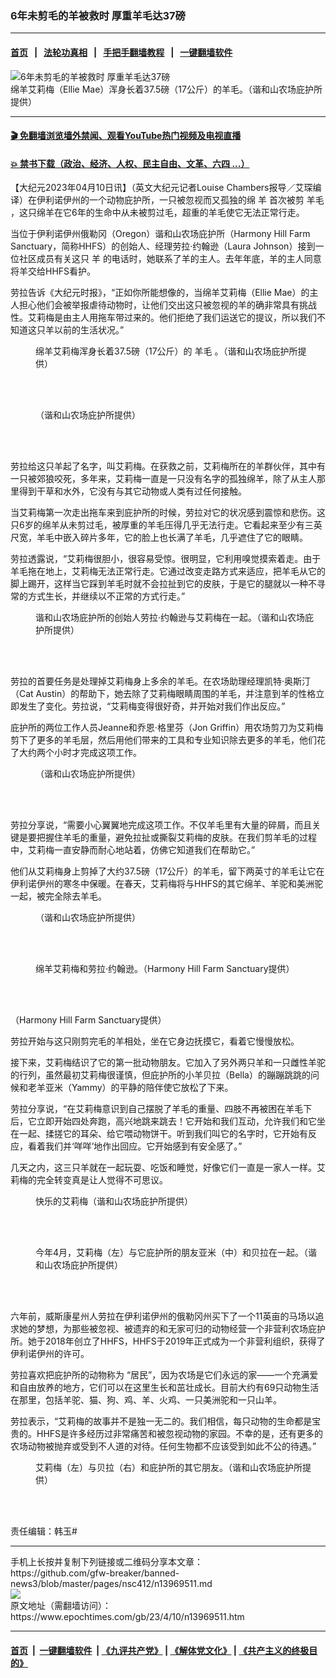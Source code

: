 ### 6年未剪毛的羊被救时 厚重羊毛达37磅
------------------------

#### [首页](https://github.com/gfw-breaker/banned-news3/blob/master/README.md) &nbsp;&nbsp;|&nbsp;&nbsp; [法轮功真相](https://github.com/begood0513/basic/blob/master/README.md)  &nbsp;&nbsp;|&nbsp;&nbsp; [手把手翻墙教程](https://github.com/gfw-breaker/guides/wiki)  &nbsp;&nbsp;|&nbsp;&nbsp; [一键翻墙软件](https://github.com/gfw-breaker/nogfw/blob/master/README.md)  



<div><img alt="6年未剪毛的羊被救时 厚重羊毛达37磅" class="attachment-djy_600_400 size-djy_600_400 wp-post-image" src="https://i.epochtimes.com/assets/uploads/2023/04/id13969759-Laura-Johnson-sheep-1200x720-600x400.jpg"/>
<div class="caption">
 绵羊艾莉梅（Ellie Mae）浑身长着37.5磅（17公斤）的羊毛。（谐和山农场庇护所提供）
</div></div><hr/>

#### [ 🎬  免翻墙浏览墙外禁闻、观看YouTube热门视频及电视直播](https://github.com/gfw-breaker/HelloWorld)

#### [ 💥  禁书下载（政治、经济、人权、民主自由、文革、六四 ...）](https://github.com/gfw-breaker/books/blob/master/README.md)

<div><p>
 【大纪元2023年04月10日讯】（英文大纪元记者Louise Chambers报导／艾琛编译）在伊利诺伊州的一个动物庇护所，一只被忽视而又孤独的绵
 <ok href="https://www.epochtimes.com/gb/tag/%E7%BE%8A.html">
  羊
 </ok>
 首次被剪
 <ok href="https://www.epochtimes.com/gb/tag/%E7%BE%8A%E6%AF%9B.html">
  羊毛
 </ok>
 ，这只绵羊在它6年的生命中从未被剪过毛，超重的羊毛使它无法正常行走。
</p>
<p>
 当位于伊利诺伊州俄勒冈（Oregon）谐和山农场庇护所（Harmony Hill Farm Sanctuary，简称HHFS）的创始人、经理劳拉‧约翰逊（Laura Johnson）接到一位社区成员有关这只
 <ok href="https://www.epochtimes.com/gb/tag/%E7%BE%8A.html">
  羊
 </ok>
 的电话时，她联系了羊的主人。去年年底，羊的主人同意将羊交给HHFS看护。
</p>
<p>
 劳拉告诉《大纪元时报》，“正如你所能想像的，当绵羊艾莉梅（Ellie Mae）的主人担心他们会被举报虐待动物时，让他们交出这只被忽视的羊的确非常具有挑战性。艾莉梅是由主人用拖车带过来的。他们拒绝了我们运送它的提议，所以我们不知道这只羊以前的生活状况。”
</p>
<figure aria-describedby="caption-attachment-13969763" class="wp-caption aligncenter" id="attachment_13969763" style="width: 450px">
 <ok href="https://i.epochtimes.com/assets/uploads/2023/04/id13969763-Harmony-Hill-Farm-Sanctuary-3.png" target="_blank">
  <img alt="" class="wp-image-13969763" src="https://i.epochtimes.com/assets/uploads/2023/04/id13969763-Harmony-Hill-Farm-Sanctuary-3.png"/>
 </ok>
 <br/><figcaption class="wp-caption-text" id="caption-attachment-13969763">
  绵羊艾莉梅浑身长着37.5磅（17公斤）的
  <ok href="https://www.epochtimes.com/gb/tag/%E7%BE%8A%E6%AF%9B.html">
   羊毛
  </ok>
  。（谐和山农场庇护所提供）
 </figcaption><br/>
</figure><br/>
<figure aria-describedby="caption-attachment-13969766" class="wp-caption aligncenter" id="attachment_13969766" style="width: 450px">
 <ok href="https://i.epochtimes.com/assets/uploads/2023/04/id13969766-Harmony-Hill-Farm-Sanctuary-2.png" target="_blank">
  <img alt="" class="wp-image-13969766" src="https://i.epochtimes.com/assets/uploads/2023/04/id13969766-Harmony-Hill-Farm-Sanctuary-2.png"/>
 </ok>
 <br/><figcaption class="wp-caption-text" id="caption-attachment-13969766">
  （谐和山农场庇护所提供）
 </figcaption><br/>
</figure><br/>
<p>
 劳拉给这只羊起了名字，叫艾莉梅。在获救之前，艾莉梅所在的羊群伙伴，其中有一只被郊狼咬死，多年来，艾莉梅一直是一只没有名字的孤独绵羊，除了从主人那里得到干草和水外，它没有与其它动物或人类有过任何接触。
</p>
<p>
 当艾莉梅第一次走出拖车来到庇护所的时候，劳拉对它的状况感到震惊和悲伤。这只6岁的绵羊从未剪过毛，被厚重的羊毛压得几乎无法行走。它看起来至少有三英尺宽，羊毛中嵌入碎片多年，它的脸上也长满了羊毛，几乎遮住了它的眼睛。
</p>
<p>
 劳拉透露说，“艾莉梅很胆小，很容易受惊。很明显，它利用嗅觉摸索着走。由于羊毛拖在地上，艾莉梅无法正常行走。它通过改变走路方式来适应，把羊毛从它的脚上踢开，这样当它踩到羊毛时就不会拉扯到它的皮肤，于是它的腿就以一种不寻常的方式生长，并继续以不正常的方式行走。”
</p>
<figure aria-describedby="caption-attachment-13969778" class="wp-caption aligncenter" id="attachment_13969778" style="width: 449px">
 <ok href="https://i.epochtimes.com/assets/uploads/2023/04/id13969778-Harmony-Hill-Farm-Sanctuary-9-1200x1600.jpg" target="_blank">
  <img alt="" class="wp-image-13969778" src="https://i.epochtimes.com/assets/uploads/2023/04/id13969778-Harmony-Hill-Farm-Sanctuary-9-1200x1600-600x800.jpg"/>
 </ok>
 <br/><figcaption class="wp-caption-text" id="caption-attachment-13969778">
  谐和山农场庇护所的创始人劳拉·约翰逊与艾莉梅在一起。（谐和山农场庇护所提供）
 </figcaption><br/>
</figure><br/>
<p>
 劳拉的首要任务是处理掉艾莉梅身上多余的羊毛。在农场助理经理凯特‧奥斯汀（Cat Austin）的帮助下，她去除了艾莉梅眼睛周围的羊毛，并注意到羊的性格立即发生了变化。劳拉说，“艾莉梅变得很好奇，并开始对我们作出反应。”
</p>
<p>
 庇护所的两位工作人员Jeanne和乔恩‧格里芬（Jon Griffin）用农场剪刀为艾莉梅剪下了更多的羊毛层，然后用他们带来的工具和专业知识除去更多的羊毛，他们花了大约两个小时才完成这项工作。
</p>
<figure aria-describedby="caption-attachment-13969783" class="wp-caption aligncenter" id="attachment_13969783" style="width: 449px">
 <ok href="https://i.epochtimes.com/assets/uploads/2023/04/id13969783-Harmony-Hill-Farm-Sanctuary-11-1200x1600.jpg" target="_blank">
  <img alt="" class="wp-image-13969783" src="https://i.epochtimes.com/assets/uploads/2023/04/id13969783-Harmony-Hill-Farm-Sanctuary-11-1200x1600-600x800.jpg"/>
 </ok>
 <br/><figcaption class="wp-caption-text" id="caption-attachment-13969783">
  （谐和山农场庇护所提供）
 </figcaption><br/>
</figure><br/>
<p>
 劳拉分享说，“需要小心翼翼地完成这项工作。不仅羊毛里有大量的碎屑，而且关键是要把握住羊毛的重量，避免拉扯或撕裂艾莉梅的皮肤。在我们剪羊毛的过程中，艾莉梅一直安静而耐心地站着，仿佛它知道我们在帮助它。”
</p>
<p>
 他们从艾莉梅身上剪掉了大约37.5磅（17公斤）的羊毛，留下两英寸的羊毛让它在伊利诺伊州的寒冬中保暖。在春天，艾莉梅将与HHFS的其它绵羊、羊驼和美洲驼一起，被完全除去羊毛。
</p>
<figure aria-describedby="caption-attachment-13969785" class="wp-caption aligncenter" id="attachment_13969785" style="width: 449px">
 <ok href="https://i.epochtimes.com/assets/uploads/2023/04/id13969785-Harmony-Hill-Farm-Sanctuary-1.jpg" target="_blank">
  <img alt="" class="wp-image-13969785" src="https://i.epochtimes.com/assets/uploads/2023/04/id13969785-Harmony-Hill-Farm-Sanctuary-1-600x800.jpg"/>
 </ok>
 <br/><figcaption class="wp-caption-text" id="caption-attachment-13969785">
  （谐和山农场庇护所提供）
 </figcaption><br/>
</figure><br/>
<figure aria-describedby="caption-attachment-13969787" class="wp-caption aligncenter" id="attachment_13969787" style="width: 449px">
 <ok href="https://i.epochtimes.com/assets/uploads/2023/04/id13969787-Harmony-Hill-Farm-Sanctuary-4-1.jpg" target="_blank">
  <img alt="" class="wp-image-13969787" src="https://i.epochtimes.com/assets/uploads/2023/04/id13969787-Harmony-Hill-Farm-Sanctuary-4-1-600x873.jpg"/>
 </ok>
 <br/><figcaption class="wp-caption-text" id="caption-attachment-13969787">
  绵羊艾莉梅和劳拉‧约翰逊。（Harmony Hill Farm Sanctuary提供）
 </figcaption><br/>
</figure><br/>
<p>
</p>
<p>
 （Harmony Hill Farm Sanctuary提供）
</p>
<p>
 劳拉开始与这只刚剪完毛的羊相处，坐在它身边抚摸它，看着它慢慢放松。
</p>
<p>
 接下来，艾莉梅结识了它的第一批动物朋友。它加入了另外两只羊和一只雌性羊驼的行列，虽然最初艾莉梅很谨慎，但庇护所的小羊贝拉（Bella）的蹦蹦跳跳的问候和老羊亚米（Yammy）的平静的陪伴使它放松了下来。
</p>
<p>
 劳拉分享说，“在艾莉梅意识到自己摆脱了羊毛的重量、四肢不再被困在羊毛下后，它立即开始四处奔跑，高兴地跳来跳去！它开始和我们互动，允许我们和它坐在一起、揉搓它的耳朵、给它喂动物饼干。听到我们叫它的名字时，它开始有反应，看着我们并‘咩咩’地作出回应。它开始感到有安全感了。”
</p>
<p>
 几天之内，这三只羊就在一起玩耍、吃饭和睡觉，好像它们一直是一家人一样。艾莉梅的完全转变真是让人觉得不可思议。
</p>
<figure aria-describedby="caption-attachment-13969789" class="wp-caption aligncenter" id="attachment_13969789" style="width: 450px">
 <ok href="https://i.epochtimes.com/assets/uploads/2023/04/id13969789-Harmony-Hill-Farm-Sanctuary-7.jpg" target="_blank">
  <img alt="" class="wp-image-13969789" src="https://i.epochtimes.com/assets/uploads/2023/04/id13969789-Harmony-Hill-Farm-Sanctuary-7.jpg"/>
 </ok>
 <br/><figcaption class="wp-caption-text" id="caption-attachment-13969789">
  快乐的艾莉梅（谐和山农场庇护所提供）
 </figcaption><br/>
</figure><br/>
<figure aria-describedby="caption-attachment-13969791" class="wp-caption aligncenter" id="attachment_13969791" style="width: 451px">
 <ok href="https://i.epochtimes.com/assets/uploads/2023/04/id13969791-Ellie-Mae-1200x1600.jpg" target="_blank">
  <img alt="" class="wp-image-13969791" src="https://i.epochtimes.com/assets/uploads/2023/04/id13969791-Ellie-Mae-1200x1600-600x800.jpg"/>
 </ok>
 <br/><figcaption class="wp-caption-text" id="caption-attachment-13969791">
  今年4月，艾莉梅（左）与它庇护所的朋友亚米（中）和贝拉在一起。（谐和山农场庇护所提供）
 </figcaption><br/>
</figure><br/>
<p>
 六年前，威斯康星州人劳拉在伊利诺伊州的俄勒冈州买下了一个11英亩的马场以追求她的梦想，为那些被忽视、被遗弃的和无家可归的动物经营一个非营利农场庇护所。她于2018年创立了HHFS，HHFS于2019年正式成为一个非营利组织，获得了伊利诺伊州的许可。
</p>
<p>
 劳拉喜欢把庇护所的动物称为 “居民”，因为农场是它们永远的家——一个充满爱和自由放养的地方，它们可以在这里生长和茁壮成长。目前大约有69只动物生活在那里，包括羊驼、猫、狗、鸡、羊、火鸡、一只美洲驼和一只山羊。
</p>
<p>
 劳拉表示，“艾莉梅的故事并不是独一无二的。我们相信，每只动物的生命都是宝贵的。HHFS是许多经历过非常痛苦和被忽视动物的家园。不幸的是，还有更多的农场动物被抛弃或受到不人道的对待。任何生物都不应该受到如此不公的待遇。”
</p>
<figure aria-describedby="caption-attachment-13969793" class="wp-caption aligncenter" id="attachment_13969793" style="width: 451px">
 <ok href="https://i.epochtimes.com/assets/uploads/2023/04/id13969793-Harmony-Hill-Farm-Sanctuary-6.png" target="_blank">
  <img alt="" class="wp-image-13969793" src="https://i.epochtimes.com/assets/uploads/2023/04/id13969793-Harmony-Hill-Farm-Sanctuary-6.png"/>
 </ok>
 <br/><figcaption class="wp-caption-text" id="caption-attachment-13969793">
  艾莉梅（左）与贝拉（右）和庇护所的其它朋友。（谐和山农场庇护所提供）
 </figcaption><br/>
</figure><br/>
<p>
 责任编辑：韩玉#
</p>
</div>
<hr/>
手机上长按并复制下列链接或二维码分享本文章：<br/>
https://github.com/gfw-breaker/banned-news3/blob/master/pages/nsc412/n13969511.md <br/>
<a href='https://github.com/gfw-breaker/banned-news3/blob/master/pages/nsc412/n13969511.md'><img src='https://github.com/gfw-breaker/banned-news3/blob/master/pages/nsc412/n13969511.md.png'/></a> <br/>
原文地址（需翻墙访问）：https://www.epochtimes.com/gb/23/4/10/n13969511.htm


------------------------
#### [首页](https://github.com/gfw-breaker/banned-news3/blob/master/README.md) &nbsp;|&nbsp; [一键翻墙软件](https://github.com/gfw-breaker/nogfw/blob/master/README.md) &nbsp;| [《九评共产党》](https://github.com/gfw-breaker/9ping.md/blob/master/README.md#九评之一评共产党是什么) | [《解体党文化》](https://github.com/gfw-breaker/jtdwh.md/blob/master/README.md) | [《共产主义的终极目的》](https://github.com/gfw-breaker/gczydzjmd.md/blob/master/README.md)


<img src='http://gfw-breaker.win/banned-news3/pages/nsc412/n13969511.md' width='0px' height='0px'/>